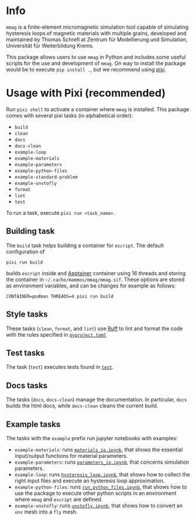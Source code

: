 # Info
`mmag` is a finite-element micromagnetic simulation tool capable of simulating hysteresis loops of magnetic materials with multiple grains, developed and maintained by Thomas Schrefl at Zentrum für Modellierung und Simulation, Universität für Weiterbildung Krems.

This package allows users to use `mmag` in Python and includes some useful scripts for the use and development of `mmag`. On way to install the package would be to execute `pip install .`, but we recommend using [pixi](https://prefix.dev).


# Usage with Pixi (recommended)
Run `pixi shell` to activate a container where `mmag` is installed.
This package comes with several pixi tasks (in alphabetical order):
- `build`
- `clean`
- `docs`
- `docs-clean`
- `example-loop`
- `example-materials`
- `example-parameters`
- `example-python-files`
- `example-standard-problem`
- `example-unvtofly`
- `format`
- `lint`
- `test`

To run a task, execute `pixi run <task_name>`.


## Building task
The `build` task helps building a container for `escript`.
The default configuration of
```terminal
pixi run build
```
builds `escript` inside and [Apptainer](https://apptainer.org/) container using 16 threads and storing the container in `~/.cache/mammos/mmag/mmag.sif`.
These options are stored as environment variables, and can be changes for example as follows:
```terminal
CONTAINER=podman THREADS=4 pixi run build
```


## Style tasks
These tasks (`clean`, `format`, and `lint`) use [Ruff](https://docs.astral.sh/ruff/) to lint and format the code with the rules specified in [`pyproject.toml`](pyproject.toml)


## Test tasks
The task (`test`) executes tests found in [`test`](test/).


## Docs tasks
The tasks (`docs`, `docs-clean`) manage the documentation. In particular, `docs` builds the html docs, while `docs-clean` cleans the current build.


## Example tasks
The tasks with the `example` prefix run jupyter notebooks with examples:
- `example-materials`: runs [`materials_io.ipynb`](examples/materials_io.ipynb), that shows the essential input/output functions for material parameters.
- `example-parameters`: runs [`parameters_io.ipynb`](examples/parameters_io.ipynb), that concerns simulation parameters.
- `example-loop`: runs [`hysteresis_loop.ipynb`](examples/hysteresis_loop.ipynb), that shows how to collect the right input files and execute an hysteresis loop approximation.
- `example-python-files`: runs [`run_python_files.ipynb`](examples/run_python_files.ipynb), that shows how to use the package to execute other python scripts in an environment where `mmag` and `escript` are defined.
- `example-unvtofly`: runs [`unvtofly.ipynb`](examples/unvtofly.ipynb), that shows how to convert an `unv` mesh into a `fly` mesh.
